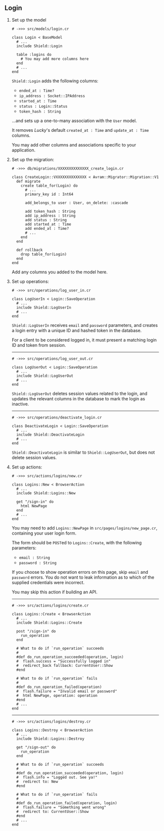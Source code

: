 ## Login

1. Set up the model

   ```crystal
   # ->>> src/models/login.cr

   class Login < BaseModel
     # ...
     include Shield::Login

     table :logins do
       # You may add more columns here
     end
     # ...
   end
   ```

   `Shield::Login` adds the following columns:
   
   - `ended_at : Time?`
   - `ip_address : Socket::IPAddress`
   - `started_at : Time`
   - `status : Login::Status`
   - `token_hash : String`
   
   ...and sets up a one-to-many association with the `User` model.

   It removes *Lucky*'s default `created_at : Time` and `update_at : Time` columns.

   You may add other columns and associations specific to your application.

1. Set up the migration:

   ```crystal
   # ->>> db/migrations/XXXXXXXXXXXXXX_create_login.cr

   class CreateLogin::VXXXXXXXXXXXXXX < Avram::Migrator::Migration::V1
     def migrate
       create table_for(Login) do
         # ...
         primary_key id : Int64

         add_belongs_to user : User, on_delete: :cascade

         add token_hash : String
         add ip_address : String
         add status : String
         add started_at : Time
         add ended_at : Time?
         # ...
       end
     end

     def rollback
       drop table_for(Login)
     end
   end
   ```

   Add any columns you added to the model here.

1. Set up operations:

   ```crystal
   # ->>> src/operations/log_user_in.cr

   class LogUserIn < Login::SaveOperation
     # ...
     include Shield::LogUserIn
     # ...
   end
   ```

   `Shield::LogUserIn` receives `email` and `password` parameters, and creates a login entry with a unique ID and hashed token in the database.

   For a client to be considered logged in, it must present a matching login ID and token from session.

   ---
   ```crystal
   # ->>> src/operations/log_user_out.cr

   class LogUserOut < Login::SaveOperation
     # ...
     include Shield::LogUserOut
     # ...
   end
   ```

   `Shield::LogUserOut` deletes session values related to the login, and updates the relevant columns in the database to mark the login as inactive.

   ---
   ```crystal
   # ->>> src/operations/deactivate_login.cr

   class DeactivateLogin < Login::SaveOperation
     # ...
     include Shield::DeactivateLogin
     # ...
   end
   ```

   `Shield::DeactivateLogin` is similar to `Shield::LogUserOut`, but does not delete session values.

1. Set up actions:

   ```crystal
   # ->>> src/actions/logins/new.cr

   class Logins::New < BrowserAction
     # ...
     include Shield::Logins::New

     get "/sign-in" do
       html NewPage
     end
     # ...
   end
   ```

   You may need to add `Logins::NewPage` in `src/pages/logins/new_page.cr`, containing your user login form.

   The form should be `POST`ed to `Logins::Create`, with the following parameters:

   - `email : String`
   - `password : String`

   If you choose to show operation errors on this page, skip `email` and `password` errors. You do not want to leak information as to which of the supplied credentials were incorrect.

   You may skip this action if building an API.

   ---
   ```crystal
   # ->>> src/actions/logins/create.cr

   class Logins::Create < BrowserAction
     # ...
     include Shield::Logins::Create

     post "/sign-in" do
       run_operation
     end

     # What to do if `run_operation` succeeds
     #
     #def do_run_operation_succeeded(operation, login)
     #  flash.success = "Successfully logged in"
     #  redirect_back fallback: CurrentUser::Show
     #end

     # What to do if `run_operation` fails
     #
     #def do_run_operation_failed(operation)
     #  flash.failure = "Invalid email or password"
     #  html NewPage, operation: operation
     #end
     # ...
   end
   ```

   ---
   ```crystal
   # ->>> src/actions/logins/destroy.cr

   class Logins::Destroy < BrowserAction
     # ...
     include Shield::Logins::Destroy

     get "/sign-out" do
       run_operation
     end

     # What to do if `run_operation` succeeds
     #
     #def do_run_operation_succeeded(operation, login)
     #  flash.info = "Logged out. See ya!"
     #  redirect to: New
     #end

     # What to do if `run_operation` fails
     #
     #def do_run_operation_failed(operation, login)
     #  flash.failure = "Something went wrong"
     #  redirect to: CurrentUser::Show
     #end
     # ...
   end
   ```
